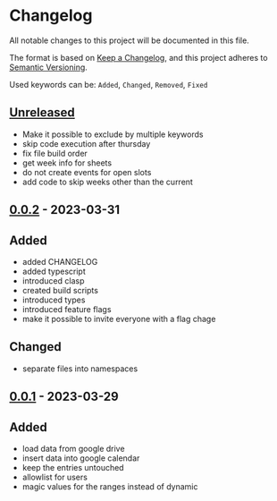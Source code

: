 <!-- markdownlint-disable MD024 -->
# Changelog

All notable changes to this project will be documented in this file.

The format is based on [Keep a Changelog](https://keepachangelog.com/en/1.0.0/),
and this project adheres to [Semantic Versioning](https://semver.org/spec/v2.0.0.html).

Used keywords can be: `Added`, `Changed`, `Removed`, `Fixed`

## [Unreleased]

- Make it possible to exclude by multiple keywords
- skip code execution after thursday
- fix file build order
- get week info for sheets
- do not create events for open slots
- add code to skip weeks other than the current

## [0.0.2] - 2023-03-31

## Added

- added CHANGELOG
- added typescript
- introduced clasp
- created build scripts
- introduced types
- introduced feature flags
- make it possible to invite everyone with a flag chage

## Changed

- separate files into namespaces

## [0.0.1] - 2023-03-29

## Added

- load data from google drive
- insert data into google calendar
- keep the entries untouched
- allowlist for users
- magic values for the ranges instead of dynamic

[Unreleased]: https://github.com/budavariam/gscript-massage-sync/compare/v0.0.2...HEAD
[0.0.2]: https://github.com/budavariam/gscript-massage-sync/compare/v0.0.1...v0.0.2
[0.0.1]: https://github.com/budavariam/gscript-massage-sync/releases/tag/v0.0.1